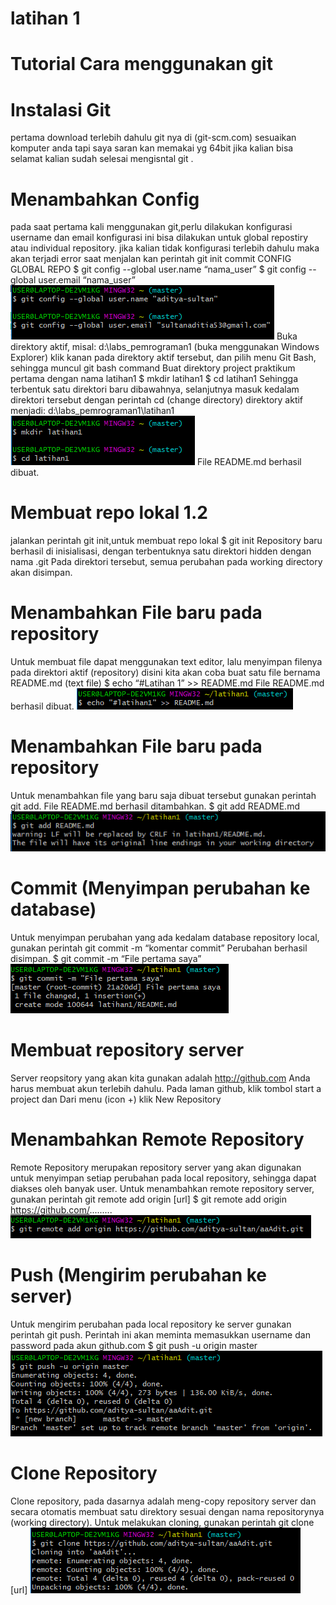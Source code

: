 # latihan 1
# Tutorial Cara menggunakan git
# Instalasi Git

pertama download terlebih dahulu git nya di (git-scm.com)
sesuaikan komputer anda tapi saya saran kan memakai yg 64bit jika kalian bisa
selamat kalian sudah selesai mengisntal git .

# Menambahkan Config
pada saat pertama kali menggunakan git,perlu dilakukan konfigurasi username dan email
konfigurasi ini bisa dilakukan untuk global repostiry atau individual repository.
jika kalian tidak konfigurasi terlebih dahulu maka akan terjadi error saat menjalan kan perintah git init commit
CONFIG GLOBAL REPO $ git config --global user.name “nama_user” $ git config --global user.email “nama_user”
![Gitconfig](https://github.com/aditya-sultan/aaAdit/blob/master/config.PNG)
Buka direktory aktif, misal: d:\labs_pemrograman1 (buka menggunakan Windows Explorer)
klik kanan pada direktory aktif tersebut, dan pilih menu Git Bash, sehingga muncul git bash command
Buat direktory project praktikum pertama dengan nama latihan1
$ mkdir latihan1 $ cd latihan1
Sehingga terbentuk satu direktori baru dibawahnya, selanjutnya masuk kedalam direktori tersebut dengan perintah cd (change directory)
direktory aktif menjadi: d:\labs_pemrograman1\latihan1
![Gitconfig](https://github.com/aditya-sultan/aaAdit/blob/master/Capture.PNG)
File README.md berhasil dibuat.

# Membuat repo lokal 1.2
jalankan perintah git init,untuk membuat repo lokal
$ git init
Repository baru berhasil di inisialisasi, dengan terbentuknya satu direktori hidden dengan nama .git
Pada direktori tersebut, semua perubahan pada working directory akan disimpan.

# Menambahkan File baru pada repository
Untuk membuat file dapat menggunakan text editor, lalu menyimpan filenya pada direktori aktif (repository)
disini kita akan coba buat satu file bernama README.md (text file)
$ echo “#Latihan 1” >> README.md
File README.md berhasil dibuat.
![Gitconfig](https://github.com/aditya-sultan/aaAdit/blob/master/Capture2.PNG)

# Menambahkan File baru pada repository
Untuk menambahkan file yang baru saja dibuat tersebut gunakan perintah git add.
File README.md berhasil ditambahkan.
$ git add README.md
![Gitconfig](https://github.com/aditya-sultan/aaAdit/blob/master/Capture3.PNG)

# Commit (Menyimpan perubahan ke database)
Untuk menyimpan perubahan yang ada kedalam database repository local, gunakan perintah git commit -m “komentar commit”
Perubahan berhasil disimpan.
$ git commit -m “File pertama saya”
![Gitconfig](https://github.com/aditya-sultan/aaAdit/blob/master/Capture4.PNG)

# Membuat repository server
Server reopsitory yang akan kita gunakan adalah http://github.com
Anda harus membuat akun terlebih dahulu.
Pada laman github, klik tombol start a project dan Dari menu (icon +) klik New Repository

# Menambahkan Remote Repository
Remote Repository merupakan repository server yang akan digunakan untuk menyimpan setiap perubahan pada local repository, sehingga dapat diakses oleh banyak user.
Untuk menambahkan remote repository server, gunakan perintah git remote add origin [url]
$ git remote add origin https://github.com/.........
![Gitconfig](https://github.com/aditya-sultan/aaAdit/blob/master/Capture5.PNG)

# Push (Mengirim perubahan ke server)
Untuk mengirim perubahan pada local repository ke server gunakan perintah git push.
Perintah ini akan meminta memasukkan username dan password pada akun github.com
$ git push -u origin master
![Gitconfig](https://github.com/aditya-sultan/aaAdit/blob/master/Capture6.PNG)

# Clone Repository
Clone repository, pada dasarnya adalah meng-copy repository server dan secara otomatis membuat satu direktory sesuai dengan nama repositorynya (working directory).
Untuk melakukan cloning, gunakan perintah git clone [url]
![Gitconfig](https://github.com/aditya-sultan/aaAdit/blob/master/Capture7.PNG)
